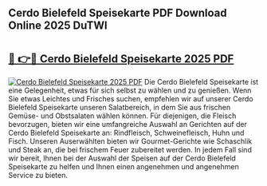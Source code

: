 ## Cerdo Bielefeld Speisekarte PDF Download Online 2025 DuTWl

# <h2><a href="http://gc9r8kk.nevu.top/?p=Cerdo+Bielefeld+Speisekarte">🔗 👉🔴 Cerdo Bielefeld Speisekarte 2025 PDF</a></h2>

[![Cerdo Bielefeld Speisekarte 2025 PDF](https://i.imgur.com/dBaPXMq.png)](http://gc9r8kk.nevu.top/?p=Cerdo+Bielefeld+Speisekarte)
Die Cerdo Bielefeld Speisekarte ist eine Gelegenheit, etwas für sich selbst zu wählen und zu genießen. Wenn Sie etwas Leichtes und Frisches suchen, empfehlen wir auf unserer Cerdo Bielefeld Speisekarte unseren Salatbereich, in dem Sie aus frischen Gemüse- und Obstsalaten wählen können. Für diejenigen, die Fleisch bevorzugen, bieten wir eine umfangreiche Auswahl an Gerichten auf der Cerdo Bielefeld Speisekarte an: Rindfleisch, Schweinefleisch, Huhn und Fisch. Unseren Auserwählten bieten wir Gourmet-Gerichte wie Schaschlik und Steak an, die bei frischem Feuer zubereitet werden. In jedem Fall sind wir bereit, Ihnen bei der Auswahl der Speisen auf der Cerdo Bielefeld Speisekarte zu helfen und Ihnen einen angenehmen und angenehmen Service zu bieten.

